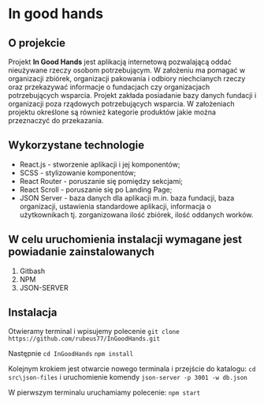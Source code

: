 # In good hands
## O projekcie
Projekt __In Good Hands__ jest aplikacją internetową pozwalającą oddać nieużywane rzeczy osobom potrzebującym. W założeniu ma pomagać w organizacji zbiórek, organizacji pakowania i odbiory niechcianych rzeczy oraz przekazywać informacje o fundacjach czy organizacjach potrzebujących wsparcia.
Projekt zakłada posiadanie bazy danych fundacji i organizacji poza rządowych potrzebujących wsparcia. 
W założeniach projektu określone są również kategorie produktów jakie można przeznaczyć do przekazania. 

## Wykorzystane technologie
- React.js - stworzenie aplikacji i jej komponentów;
- SCSS - stylizowanie komponentów;
- React Router - poruszanie się pomiędzy sekcjami;
- React Scroll - poruszanie się po Landing Page;
- JSON Server - baza danych dla aplikacji m.in. baza fundacji, baza organizacji, ustawienia standardowe aplikacji, informacja o użytkownikach tj. zorganizowana ilość zbiórek, ilość oddanych worków.

## W celu uruchomienia instalacji wymagane jest powiadanie zainstalowanych
1. Gitbash
2. NPM
3. JSON-SERVER

## Instalacja

Otwieramy terminal i wpisujemy polecenie
`git clone https://github.com/rubeus77/InGoodHands.git`

Następnie 
`cd InGoodHands`
`npm install`

Kolejnym krokiem jest otwarcie nowego terminala i przejście do katalogu:
`cd src\json-files` i uruchomienie komendy `json-server -p 3001 -w db.json`

W pierwszym terminalu uruchamiamy polecenie:
`npm start`

